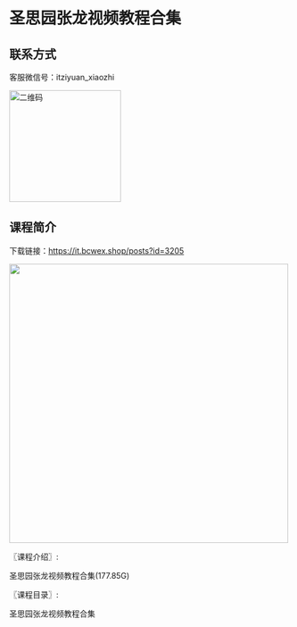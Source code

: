 # 圣思园张龙视频教程合集

## 联系方式

客服微信号：itziyuan_xiaozhi

<img src="https://ziyuanyun.oss-cn-guangzhou.aliyuncs.com/common/20240614073449/666b82192834a.jpg" width="200" height="200" alt="二维码">

## 课程简介

下载链接：https://it.bcwex.shop/posts?id=3205

<img src="https://ziyuanyun.oss-cn-guangzhou.aliyuncs.com/yun/20240515185044/664493841239b.jpg" width="500" alt="">

  〖课程介绍〗:

 圣思园张龙视频教程合集(177.85G)

 〖课程目录〗:

 圣思园张龙视频教程合集



  